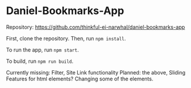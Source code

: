 # Daniel-Bookmarks-App

Repository: https://github.com/thinkful-ei-narwhal/daniel-bookmarks-app

First, clone the repository.  Then, run `npm install`.

To run the app, run `npm start`.

To build, run `npm run build`.

Currently missing: Filter, Site Link functionality
Planned: the above, Sliding Features for html elements? Changing some of the elements.
